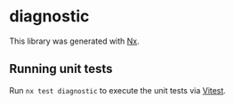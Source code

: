 # diagnostic

This library was generated with [Nx](https://nx.dev).

## Running unit tests

Run `nx test diagnostic` to execute the unit tests via [Vitest](https://vitest.dev/).
